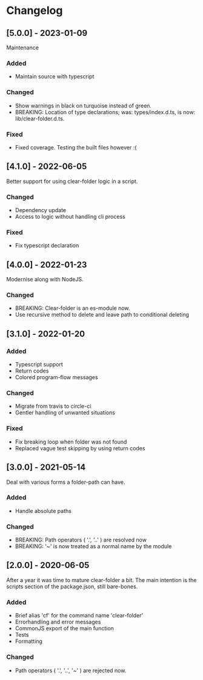# Changelog

## [5.0.0] - 2023-01-09

Maintenance

### Added
- Maintain source with typescript

### Changed
- Show warnings in black on turquoise instead of green.
- BREAKING: Location of type declarations; was: types/index.d.ts,
  is now: lib/clear-folder.d.ts.

### Fixed
- Fixed coverage. Testing the built files however :(


## [4.1.0] - 2022-06-05

Better support for using clear-folder logic in a script.

### Changed
- Dependency update
- Access to logic without handling cli process

### Fixed
- Fix typescript declaration


## [4.0.0] - 2022-01-23

Modernise along with NodeJS.

### Changed
- BREAKING: Clear-folder is an es-module now.
- Use recursive method to delete and leave path to conditional deleting


## [3.1.0] - 2022-01-20

### Added
- Typescript support
- Return codes
- Colored program-flow messages

### Changed
- Migrate from travis to circle-ci
- Gentler handling of unwanted situations

### Fixed
- Fix breaking loop when folder was not found
- Replaced vague test skipping by using return codes


## [3.0.0] - 2021-05-14

Deal with various forms a folder-path can have.

### Added
- Handle absolute paths

### Changed
- BREAKING: Path operators ( '.', '..' ) are resolved now
- BREAKING: '~' is now treated as a normal name by the module


## [2.0.0] - 2020-06-05

After a year it was time to mature clear-folder a bit.
The main intention is the scripts section of the package.json,
still bare-bones.

### Added
- Brief alias 'cf' for the command name 'clear-folder'
- Errorhandling and error messages
- CommonJS export of the main function
- Tests
- Formatting

### Changed
- Path operators ( '.', '..', '~' ) are rejected now.
